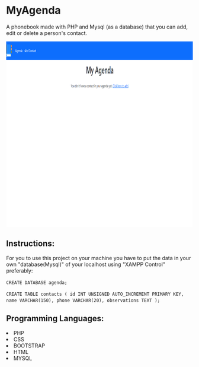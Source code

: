 # MyAgenda

A phonebook made with PHP and Mysql (as a database) that you can add, edit or delete a person's contact.

<img height="500em" src="https://github.com/GuilhermeRB1/MyAgenda/blob/main/MyAgenda_php-main/animation.gif"></img>

## Instructions:

For you to use this project on your machine you have to put the data in your own "database(Mysql)" of your localhost using "XAMPP Control" preferably:

`CREATE DATABASE agenda;`

`CREATE TABLE contacts (
  id INT UNSIGNED AUTO_INCREMENT PRIMARY KEY,
  name VARCHAR(150),
  phone VARCHAR(20),
  observations TEXT
  );`
  
## Programming Languages:
  
  <li>PHP</li>
  <li>CSS</li>
  <li>BOOTSTRAP</li>
  <li>HTML</li>
  <li>MYSQL</li>
